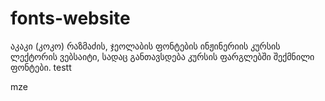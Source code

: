 ﻿# fonts-website
აკაკი (კოკო) რაზმაძის, ჯეოლაბის ფონტების ინჟინერიის კურსის ლექტორის ვებსაიტი, სადაც განთავსდება კურსის ფარგლებში შექმნილი ფონტები.
testt

mze
